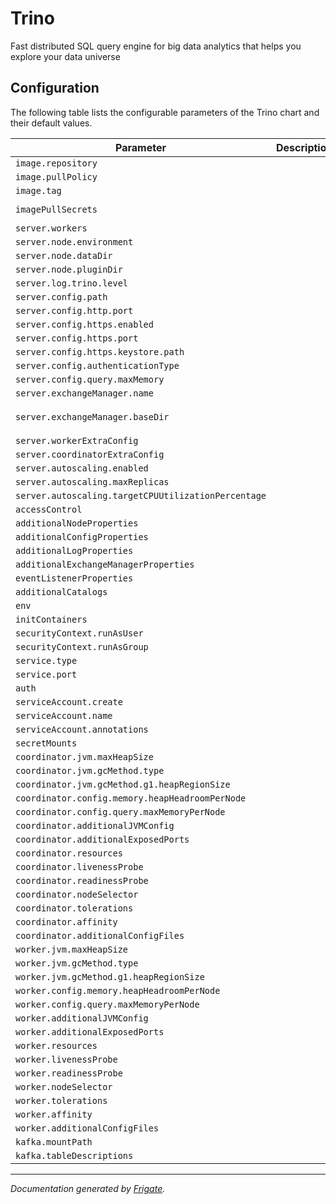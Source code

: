 
Trino
===========

Fast distributed SQL query engine for big data analytics that helps you explore your data universe


## Configuration

The following table lists the configurable parameters of the Trino chart and their default values.

| Parameter                | Description             | Default        |
| ------------------------ | ----------------------- | -------------- |
| `image.repository` |  | `"trinodb/trino"` |
| `image.pullPolicy` |  | `"IfNotPresent"` |
| `image.tag` |  | `"latest"` |
| `imagePullSecrets` |  | `[{"name": "registry-credentials"}]` |
| `server.workers` |  | `2` |
| `server.node.environment` |  | `"production"` |
| `server.node.dataDir` |  | `"/data/trino"` |
| `server.node.pluginDir` |  | `"/usr/lib/trino/plugin"` |
| `server.log.trino.level` |  | `"INFO"` |
| `server.config.path` |  | `"/etc/trino"` |
| `server.config.http.port` |  | `8080` |
| `server.config.https.enabled` |  | `false` |
| `server.config.https.port` |  | `8443` |
| `server.config.https.keystore.path` |  | `""` |
| `server.config.authenticationType` |  | `""` |
| `server.config.query.maxMemory` |  | `"4GB"` |
| `server.exchangeManager.name` |  | `"filesystem"` |
| `server.exchangeManager.baseDir` |  | `"/tmp/trino-local-file-system-exchange-manager"` |
| `server.workerExtraConfig` |  | `""` |
| `server.coordinatorExtraConfig` |  | `""` |
| `server.autoscaling.enabled` |  | `false` |
| `server.autoscaling.maxReplicas` |  | `5` |
| `server.autoscaling.targetCPUUtilizationPercentage` |  | `50` |
| `accessControl` |  | `{}` |
| `additionalNodeProperties` |  | `{}` |
| `additionalConfigProperties` |  | `{}` |
| `additionalLogProperties` |  | `{}` |
| `additionalExchangeManagerProperties` |  | `{}` |
| `eventListenerProperties` |  | `{}` |
| `additionalCatalogs` |  | `{}` |
| `env` |  | `[]` |
| `initContainers` |  | `{}` |
| `securityContext.runAsUser` |  | `1000` |
| `securityContext.runAsGroup` |  | `1000` |
| `service.type` |  | `"ClusterIP"` |
| `service.port` |  | `8080` |
| `auth` |  | `{}` |
| `serviceAccount.create` |  | `false` |
| `serviceAccount.name` |  | `""` |
| `serviceAccount.annotations` |  | `{}` |
| `secretMounts` |  | `[]` |
| `coordinator.jvm.maxHeapSize` |  | `"8G"` |
| `coordinator.jvm.gcMethod.type` |  | `"UseG1GC"` |
| `coordinator.jvm.gcMethod.g1.heapRegionSize` |  | `"32M"` |
| `coordinator.config.memory.heapHeadroomPerNode` |  | `""` |
| `coordinator.config.query.maxMemoryPerNode` |  | `"1GB"` |
| `coordinator.additionalJVMConfig` |  | `{}` |
| `coordinator.additionalExposedPorts` |  | `{}` |
| `coordinator.resources` |  | `{}` |
| `coordinator.livenessProbe` |  | `{}` |
| `coordinator.readinessProbe` |  | `{}` |
| `coordinator.nodeSelector` |  | `{}` |
| `coordinator.tolerations` |  | `[]` |
| `coordinator.affinity` |  | `{}` |
| `coordinator.additionalConfigFiles` |  | `{}` |
| `worker.jvm.maxHeapSize` |  | `"8G"` |
| `worker.jvm.gcMethod.type` |  | `"UseG1GC"` |
| `worker.jvm.gcMethod.g1.heapRegionSize` |  | `"32M"` |
| `worker.config.memory.heapHeadroomPerNode` |  | `""` |
| `worker.config.query.maxMemoryPerNode` |  | `"1GB"` |
| `worker.additionalJVMConfig` |  | `{}` |
| `worker.additionalExposedPorts` |  | `{}` |
| `worker.resources` |  | `{}` |
| `worker.livenessProbe` |  | `{}` |
| `worker.readinessProbe` |  | `{}` |
| `worker.nodeSelector` |  | `{}` |
| `worker.tolerations` |  | `[]` |
| `worker.affinity` |  | `{}` |
| `worker.additionalConfigFiles` |  | `{}` |
| `kafka.mountPath` |  | `"/etc/trino/schemas"` |
| `kafka.tableDescriptions` |  | `{}` |



---
_Documentation generated by [Frigate](https://frigate.readthedocs.io)._

